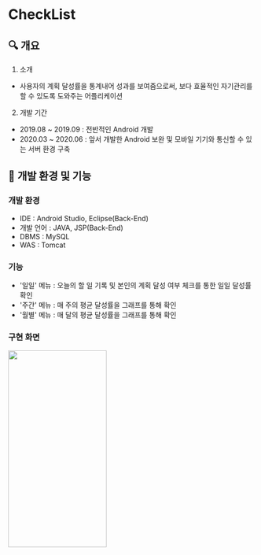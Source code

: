 # CheckList
## 🔍 개요
1. 소개
- 사용자의 계획 달성률을 통계내어 성과를 보여줌으로써, 보다 효율적인 자기관리를 할 수 있도록 도와주는 어플리케이션

2. 개발 기간
- 2019.08 ~ 2019.09 : 전반적인 Android 개발
- 2020.03 ~ 2020.06 : 앞서 개발한 Android 보완 및 모바일 기기와 통신할 수 있는 서버 환경 구축

## 📌 개발 환경 및 기능
### 개발 환경
- IDE : Android Studio, Eclipse(Back-End)
- 개발 언어 : JAVA, JSP(Back-End)
- DBMS : MySQL
- WAS : Tomcat

### 기능
- '일일' 메뉴 : 오늘의 할 일 기록 및 본인의 계획 달성 여부 체크를 통한 일일 달성률 확인
- '주간' 메뉴 : 매 주의 평균 달성률을 그래프를 통해 확인
- '월별' 메뉴 : 매 달의 평균 달성률을 그래프를 통해 확인

### 구현 화면
<img src="https://github.com/sinw212/CheckList/assets/53486320/1e486711-b3a5-4912-a023-12d527fbfda9" width="200" height="400">
